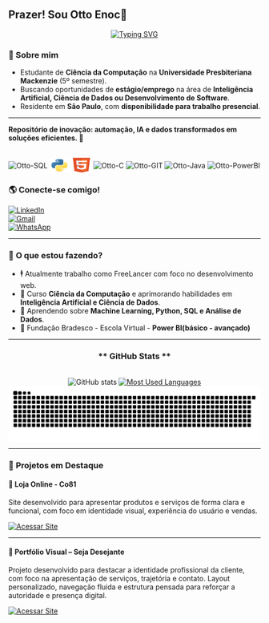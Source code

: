 ## Prazer! Sou Otto Enoc👋
<div align="center">
  <a href="https://git.io/typing-svg">
    <img src="https://readme-typing-svg.demolab.com?font=Fira+Code&weight=500&size=22&pause=1000&color=0000FF&center=true&vCenter=true&random=false&width=524&lines=%E2%8A%B9+Welcome+to+my+profile!+%CB%99%E1%B5%95%CB%99+%E2%8A%B9+" alt="Typing SVG">
  </a>
</div>

### 📌 Sobre mim  
- Estudante de **Ciência da Computação** na **Universidade Presbiteriana Mackenzie** (5º semestre).
- Buscando oportunidades de **estágio/emprego** na área de **Inteligência Artificial, Ciência de Dados ou Desenvolvimento de Software**.
- Residente em **São Paulo**, com **disponibilidade para trabalho presencial**.

---

**Repositório de inovação: automação, IA e dados transformados em soluções eficientes. 🚀**
<div style="display: inline_block"><br>
  <img align="center" alt="Otto-SQL" height="30" width="40" src="https://cdn.jsdelivr.net/gh/devicons/devicon@latest/icons/sqldeveloper/sqldeveloper-original.svg">
  <img align="center" alt="Otto-Python" height="30" width="40" src="https://raw.githubusercontent.com/devicons/devicon/master/icons/python/python-original.svg">
  <img align="center" alt="Otto-HTML" height="30" width="40" src="https://raw.githubusercontent.com/devicons/devicon/master/icons/html5/html5-original.svg">
  <img align="center" alt="Otto-C" height="30" width="40" src="https://cdn.jsdelivr.net/gh/devicons/devicon@latest/icons/c/c-original.svg">
  <img align="center" alt="Otto-GIT" height="30" width="40" src="https://cdn.jsdelivr.net/gh/devicons/devicon@latest/icons/git/git-original-wordmark.svg">
  <img align="center" alt="Otto-Java" height="30" width="40" src="https://cdn.jsdelivr.net/gh/devicons/devicon@latest/icons/java/java-original.svg">
  <img align="center" alt="Otto-PowerBI" height="30" width="40" src="https://raw.githubusercontent.com/microsoft/PowerBI-Icons/main/SVG/Power-BI.svg">
</div>

### 🌎 **Conecte-se comigo!**  

[![LinkedIn](https://img.shields.io/badge/-LinkedIn-%230077B5?style=for-the-badge&logo=linkedin&logoColor=white)](https://www.linkedin.com/in/ottoenoc/)  
[![Gmail](https://img.shields.io/badge/-Gmail-%23333?style=for-the-badge&logo=gmail&logoColor=white)](mailto:ottoenoc@gmail.com)  
[![WhatsApp](https://img.shields.io/badge/-WhatsApp-%25D366?style=for-the-badge&logo=whatsapp&logoColor=white)](https://wa.me/11998280299)  

---

### 🚀 **O que estou fazendo?**  
- 🕴  Atualmente trabalho como FreeLancer com foco no desenvolvimento web.
- 🔭 Curso **Ciência da Computação** e aprimorando habilidades em **Inteligência Artificial e Ciência de Dados**. 
- 🌱 Aprendendo sobre **Machine Learning, Python, SQL e Análise de Dados**.  
- 📖 Fundação Bradesco - Escola Virtual - **Power BI(básico - avançado)** 
---

</div>
<div style="text-align: center;" align="center">
  <h3>** GitHub Stats **</h3>
  <br>
  <img src="https://github-readme-stats-git-masterrstaa-rickstaa.vercel.app/api?username=OttoEnoc&hide_title=true&show_icons=true&include_all_commits=false&count_private=true&line_height=25&hide=issues&bg_color=000&title_color=008CFF&text_color=FFF&border_radius=3&border_color=1A5276&icon_color=008CFF&theme=jolly" alt="GitHub stats">

<a href="https://github.com/OttoEnoc/github-readme-stats">
  <img src="https://github-readme-stats-git-masterrstaa-rickstaa.vercel.app/api/top-langs/?username=OttoEnoc&line_height=10&card_width=290&layout=compact&hide_title=false&count_private=true&langs_count=4&show_icons=true&title_color=008CFF&hide=html,scss,less&bg_color=000&text_color=8B8B8B&border_radius=3&border_color=1A5276&count_private=true" alt="Most Used Languages">
</a>
</div>

<picture align="center">
  <source media="(prefers-color-scheme: dark)" srcset="https://raw.githubusercontent.com/OttoEnoc/OttoEnoc/output/github-contribution-grid-snake-dark.svg">
  <source media="(prefers-color-scheme: light)" srcset="https://raw.githubusercontent.com/OttoEnoc/OttoEnoc/output/github-contribution-grid-snake-dark.svg">
  <img align="center" alt="github contribution grid snake animation" src="https://raw.githubusercontent.com/OttoEnoc/OttoEnoc/output/github-contribution-grid-snake.svg">
</picture>

---

### 💼 **Projetos em Destaque**  

#### 📌 Loja Online - Co81  
Site desenvolvido para apresentar produtos e serviços de forma clara e funcional, com foco em identidade visual, experiência do usuário e vendas.

[![Acessar Site](https://img.shields.io/badge/-Acessar%20Site-%230077B5?style=for-the-badge&logo=google-chrome&logoColor=white)](https://www.co81.com.br)

---

#### 📌 Portfólio Visual – Seja Desejante  
Projeto desenvolvido para destacar a identidade profissional da cliente, com foco na apresentação de serviços, trajetória e contato. Layout personalizado, navegação fluida e estrutura pensada para reforçar a autoridade e presença digital.

[![Acessar Site](https://img.shields.io/badge/-Acessar%20Site-%230077B5?style=for-the-badge&logo=google-chrome&logoColor=white)](https://www.sejadesejante.com.br/)

